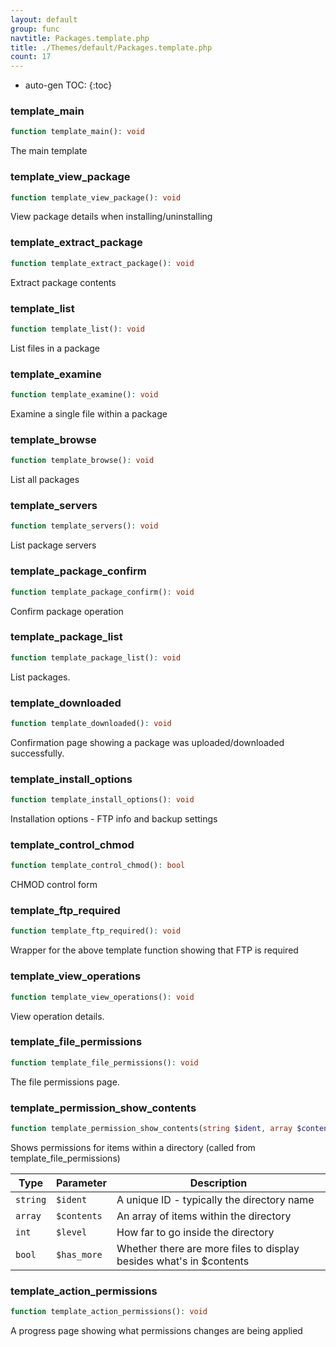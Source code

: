 ```yaml
---
layout: default
group: func
navtitle: Packages.template.php
title: ./Themes/default/Packages.template.php
count: 17
---
```

* auto-gen TOC:
{:toc}
### template_main

```php
function template_main(): void
```
The main template



### template_view_package

```php
function template_view_package(): void
```
View package details when installing/uninstalling



### template_extract_package

```php
function template_extract_package(): void
```
Extract package contents



### template_list

```php
function template_list(): void
```
List files in a package



### template_examine

```php
function template_examine(): void
```
Examine a single file within a package



### template_browse

```php
function template_browse(): void
```
List all packages



### template_servers

```php
function template_servers(): void
```
List package servers



### template_package_confirm

```php
function template_package_confirm(): void
```
Confirm package operation



### template_package_list

```php
function template_package_list(): void
```
List packages.



### template_downloaded

```php
function template_downloaded(): void
```
Confirmation page showing a package was uploaded/downloaded successfully.



### template_install_options

```php
function template_install_options(): void
```
Installation options - FTP info and backup settings



### template_control_chmod

```php
function template_control_chmod(): bool
```
CHMOD control form



### template_ftp_required

```php
function template_ftp_required(): void
```
Wrapper for the above template function showing that FTP is required



### template_view_operations

```php
function template_view_operations(): void
```
View operation details.



### template_file_permissions

```php
function template_file_permissions(): void
```
The file permissions page.



### template_permission_show_contents

```php
function template_permission_show_contents(string $ident, array $contents, int $level, bool $has_more = false): void
```
Shows permissions for items within a directory (called from template_file_permissions)



Type|Parameter|Description
---|---|---
`string`|`$ident`|A unique ID \- typically the directory name
`array`|`$contents`|An array of items within the directory
`int`|`$level`|How far to go inside the directory
`bool`|`$has_more`|Whether there are more files to display besides what's in $contents

### template_action_permissions

```php
function template_action_permissions(): void
```
A progress page showing what permissions changes are being applied



